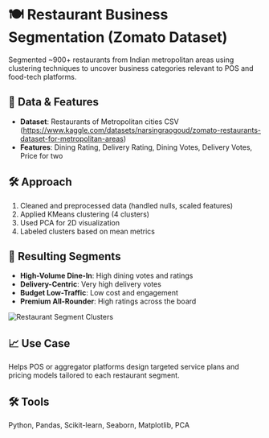 # 🍽️ Restaurant Business Segmentation (Zomato Dataset)

Segmented ~900+ restaurants from Indian metropolitan areas using clustering techniques to uncover business categories relevant to POS and food-tech platforms.

## 🎯 Data & Features
- **Dataset**: Restaurants of Metropolitan cities CSV (https://www.kaggle.com/datasets/narsingraogoud/zomato-restaurants-dataset-for-metropolitan-areas)
- **Features**: Dining Rating, Delivery Rating, Dining Votes, Delivery Votes, Price for two

## 🛠️ Approach
1. Cleaned and preprocessed data (handled nulls, scaled features)
2. Applied KMeans clustering (4 clusters)
3. Used PCA for 2D visualization
4. Labeled clusters based on mean metrics

## 🧠 Resulting Segments
- **High-Volume Dine-In**: High dining votes and ratings
- **Delivery-Centric**: Very high delivery votes
- **Budget Low-Traffic**: Low cost and engagement
- **Premium All-Rounder**: High ratings across the board

![Restaurant Segment Clusters](visuals/restaurant_segments.png)

## 📈 Use Case
Helps POS or aggregator platforms design targeted service plans and pricing models tailored to each restaurant segment.

## 🛠️ Tools
Python, Pandas, Scikit-learn, Seaborn, Matplotlib, PCA

